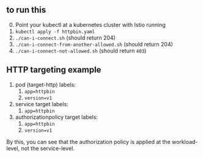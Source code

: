 to run this
-----------

0. Point your kubectl at a kubernetes cluster with Istio running
1. `kubectl apply -f httpbin.yaml`
2. `./can-i-connect.sh` (should return 204)
3. `./can-i-connect-from-another-allowed.sh` (should return 204)
4. `./can-i-connect-not-allowed.sh` (should return `403`)

HTTP targeting example
----------------------

1. pod (target-http) labels:
    1. `app=httpbin`
    1. `version=v1`
2. service target labels:
    1. `app=httpbin`
3. authorizationpolicy target labels:
    1. `app=httpbin`
    1. `version=v1`
    
By this, you can see that the authorization policy is applied at the workload-level, not the service-level.